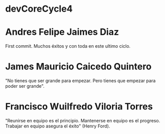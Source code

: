 # devCoreCycle4

# Andres Felipe Jaimes Diaz

First commit. Muchos éxitos y con toda en este ultimo ciclo.

# James Mauricio Caicedo Quintero

"No tienes que ser grande para empezar. Pero tienes que empezar para poder ser grande".

# Francisco Wuilfredo Viloria Torres
"Reunirse en equipo es el principio. Mantenerse en equipo es el progreso. Trabajar en equipo asegura el éxito" (Henry Ford).


